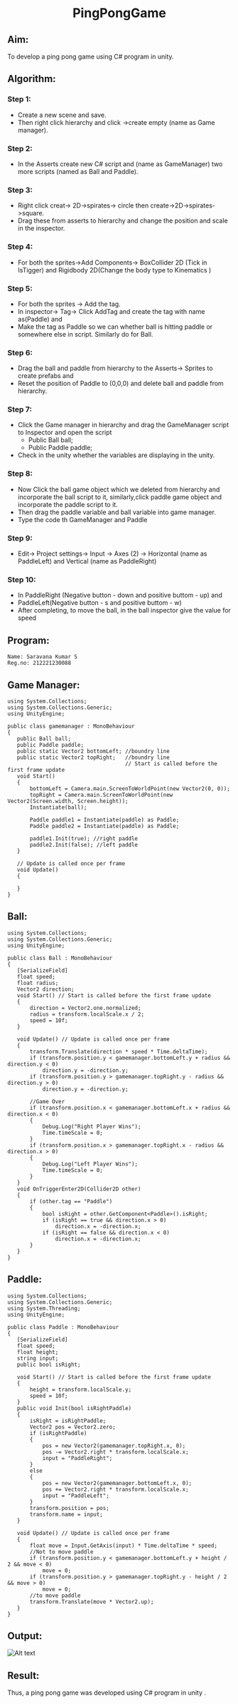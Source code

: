 # <p align="center">PingPongGame</p>

## Aim:
To develop a ping pong game using C# program in unity.
## Algorithm:
### Step 1:
* Create a new scene and save. 
* Then right click hierarchy and click ->create empty (name as Game manager).
### Step 2:
* In the Asserts create new C# script and (name as GameManager) two more scripts (named as Ball and Paddle).
### Step 3:
* Right click creat-> 2D->spirates-> circle then create->2D->spirates->square. 
* Drag these from asserts to hierarchy and change the position and scale in the inspector.
### Step 4:
* For both the sprites->Add Components-> BoxCollider 2D (Tick in IsTigger) and Rigidbody 2D(Change the body type to Kinematics )
### Step 5:
* For both the sprites -> Add the tag. 
* In inspector-> Tag-> Click AddTag and create the tag with name as(Paddle) and 
* Make the tag as Paddle so we can whether ball is hitting paddle or somewhere else in script. Similarly do for Ball. 
### Step 6:
* Drag the ball and paddle from hierarchy to the Asserts-> Sprites to create prefabs and 
* Reset the position of Paddle to (0,0,0) and delete ball and paddle from hierarchy.
### Step 7:
* Click the Game manager in hierarchy and drag the GameManager script to Inspector and open the script
  * Public Ball ball;
  * Public Paddle paddle;
* Check in the unity whether the variables are displaying in the unity.
### Step 8:
* Now Click the ball game object which we deleted from hierarchy and incorporate the ball script to it, similarly,click paddle game object and incorporate the paddle script to it.  
* Then drag the paddle variable and ball variable into game manager.
* Type the code th GameManager and Paddle
### Step 9:
* Edit-> Project settings-> Input -> Axes (2) -> Horizontal (name as PaddleLeft) and Vertical (name as PaddleRight)
### Step 10:
* In PaddleRight (Negative button - down and positive buttom - up) and 
* PaddleLeft(Negative button - s and positive buttom - w)
* After completing, to move the ball, in the ball inspector give the value for speed
 
 ## Program:
 ```
Name: Saravana Kumar S
Reg.no: 212221230088
 ```
 ## Game Manager:
 ```
 using System.Collections;
using System.Collections.Generic;
using UnityEngine;

public class gamemanager : MonoBehaviour
{
    public Ball ball;
    public Paddle paddle;
    public static Vector2 bottomLeft; //boundry line
    public static Vector2 topRight;   //boundry line
                                      // Start is called before the first frame update
    void Start()
    {
        bottomLeft = Camera.main.ScreenToWorldPoint(new Vector2(0, 0));
        topRight = Camera.main.ScreenToWorldPoint(new Vector2(Screen.width, Screen.height));
        Instantiate(ball);

        Paddle paddle1 = Instantiate(paddle) as Paddle;
        Paddle paddle2 = Instantiate(paddle) as Paddle;

        paddle1.Init(true); //right paddle
        paddle2.Init(false); //left paddle
    }

    // Update is called once per frame
    void Update()
    {

    }
}
 ```
 ## Ball:
 ```
 using System.Collections;
using System.Collections.Generic;
using UnityEngine;

public class Ball : MonoBehaviour
{
    [SerializeField]
    float speed;
    float radius;
    Vector2 direction;
    void Start() // Start is called before the first frame update
    {
        direction = Vector2.one.normalized;
        radius = transform.localScale.x / 2;
        speed = 10f;
    }

    void Update() // Update is called once per frame
    {
        transform.Translate(direction * speed * Time.deltaTime);
        if (transform.position.y < gamemanager.bottomLeft.y + radius && direction.y < 0)
            direction.y = -direction.y;
        if (transform.position.y > gamemanager.topRight.y - radius && direction.y > 0)
            direction.y = -direction.y;

        //Game Over
        if (transform.position.x < gamemanager.bottomLeft.x + radius && direction.x < 0)
        {
            Debug.Log("Right Player Wins");
            Time.timeScale = 0;
        }
        if (transform.position.x > gamemanager.topRight.x - radius && direction.x > 0)
        {
            Debug.Log("Left Player Wins");
            Time.timeScale = 0;
        }
    }
    void OnTriggerEnter2D(Collider2D other)
    {
        if (other.tag == "Paddle")
        {
            bool isRight = other.GetComponent<Paddle>().isRight;
            if (isRight == true && direction.x > 0)
                direction.x = -direction.x;
            if (isRight == false && direction.x < 0)
                direction.x = -direction.x;
        }
    }
}
 ```

 ## Paddle:
 ```
 using System.Collections;
using System.Collections.Generic;
using System.Threading;
using UnityEngine;

public class Paddle : MonoBehaviour
{
    [SerializeField]
    float speed;
    float height;
    string input;
    public bool isRight;

    void Start() // Start is called before the first frame update
    {
        height = transform.localScale.y;
        speed = 10f;
    }
    public void Init(bool isRightPaddle)
    {
        isRight = isRightPaddle;
        Vector2 pos = Vector2.zero;
        if (isRightPaddle)
        {
            pos = new Vector2(gamemanager.topRight.x, 0);
            pos -= Vector2.right * transform.localScale.x;
            input = "PaddleRight";
        }
        else
        {
            pos = new Vector2(gamemanager.bottomLeft.x, 0);
            pos += Vector2.right * transform.localScale.x;
            input = "PaddleLeft";
        }
        transform.position = pos;
        transform.name = input;
    }

    void Update() // Update is called once per frame
    {
        float move = Input.GetAxis(input) * Time.deltaTime * speed;
        //Not to move paddle
        if (transform.position.y < gamemanager.bottomLeft.y + height / 2 && move < 0)
            move = 0;
        if (transform.position.y > gamemanager.topRight.y - height / 2 && move > 0)
            move = 0;
        //to move paddle
        transform.Translate(move * Vector2.up);
    }
}
 ```
 ## Output:
 ![Alt text](out1.png)
 ## Result:
Thus, a ping pong game was developed using C# program in unity .
